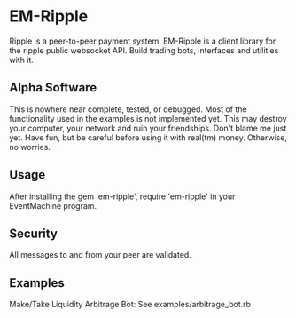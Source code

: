 EM-Ripple
=========
Ripple is a peer-to-peer payment system. EM-Ripple is a client library for the
ripple public websocket API. Build trading bots, interfaces and utilities with it.

Alpha Software
--------------
This is nowhere near complete, tested, or debugged. Most of the functionality used in the
examples is not implemented yet. This may destroy your computer, your network and ruin your
friendships. Don't blame me just yet. Have fun, but be careful before using it with real(tm) money.
Otherwise, no worries.

Usage
-----
After installing the gem 'em-ripple', require 'em-ripple' in your EventMachine program.

Security
--------
All messages to and from your peer are validated.

Examples
--------
Make/Take Liquidity Arbitrage Bot: See examples/arbitrage_bot.rb

